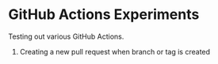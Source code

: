 # GitHub Actions Experiments

Testing out various GitHub Actions.

1. Creating a new pull request when branch or tag is created
